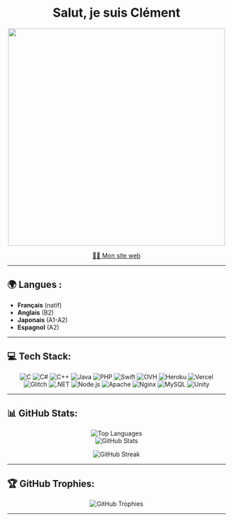 <h1 align="center">Salut, je suis Clément</h1>

<p align="center">
  <img src="https://media.giphy.com/media/26AHONQ79FdWZhAI0/giphy.gif" width="500"/>
</p>

<p align="center">
  <a href="https://vabre.ch" target="_blank">👨‍💻 Mon site web</a>
</p>

---

## 🌍 Langues :
- **Français** (natif)
- **Anglais** (B2)
- **Japonais** (A1-A2)
- **Espagnol** (A2)


---

## 💻 Tech Stack:
<p align="center">
  <img src="https://img.shields.io/badge/c-%2300599C.svg?style=for-the-badge&logo=c&logoColor=white" alt="C"/>
  <img src="https://img.shields.io/badge/c%23-%23239120.svg?style=for-the-badge&logo=csharp&logoColor=white" alt="C#"/>
  <img src="https://img.shields.io/badge/c++-%2300599C.svg?style=for-the-badge&logo=c%2B%2B&logoColor=white" alt="C++"/>
  <img src="https://img.shields.io/badge/java-%23ED8B00.svg?style=for-the-badge&logo=openjdk&logoColor=white" alt="Java"/>
  <img src="https://img.shields.io/badge/php-%23777BB4.svg?style=for-the-badge&logo=php&logoColor=white" alt="PHP"/>
  <img src="https://img.shields.io/badge/swift-F54A2A?style=for-the-badge&logo=swift&logoColor=white" alt="Swift"/>
  <img src="https://img.shields.io/badge/ovh-%23123F6D.svg?style=for-the-badge&logo=ovh&logoColor=#123F6D" alt="OVH"/>
  <img src="https://img.shields.io/badge/heroku-%23430098.svg?style=for-the-badge&logo=heroku&logoColor=white" alt="Heroku"/>
  <img src="https://img.shields.io/badge/vercel-%23000000.svg?style=for-the-badge&logo=vercel&logoColor=white" alt="Vercel"/>
  <img src="https://img.shields.io/badge/glitch-%233333FF.svg?style=for-the-badge&logo=glitch&logoColor=white" alt="Glitch"/>
  <img src="https://img.shields.io/badge/.NET-5C2D91?style=for-the-badge&logo=.net&logoColor=white" alt=".NET"/>
  <img src="https://img.shields.io/badge/node.js-6DA55F?style=for-the-badge&logo=node.js&logoColor=white" alt="Node.js"/>
  <img src="https://img.shields.io/badge/apache-%23D42029.svg?style=for-the-badge&logo=apache&logoColor=white" alt="Apache"/>
  <img src="https://img.shields.io/badge/nginx-%23009639.svg?style=for-the-badge&logo=nginx&logoColor=white" alt="Nginx"/>
  <img src="https://img.shields.io/badge/mysql-4479A1.svg?style=for-the-badge&logo=mysql&logoColor=white" alt="MySQL"/>
  <img src="https://img.shields.io/badge/unity-%23000000.svg?style=for-the-badge&logo=unity&logoColor=white" alt="Unity"/>
</p>

---

## 📊 GitHub Stats:
<div align="center">
<img src="https://github-readme-stats.vercel.app/api/top-langs/?username=ClementV74&theme=dark&hide_border=false&include_all_commits=true&count_private=true&layout=compact" alt="Top Languages"/><br/>
  <img src="https://github-readme-stats.vercel.app/api?username=ClementV74&theme=dark&hide_border=false&include_all_commits=true&count_private=true" alt="GitHub Stats"/>
 
  
  <img src="https://nirzak-streak-stats.vercel.app/?user=ClementV74&theme=dark&hide_border=false" alt="GitHub Streak"/><br/>
</div>

---

## 🏆 GitHub Trophies:
<p align="center">
  <img src="https://github-profile-trophy.vercel.app/?username=ClementV74&theme=radical&no-frame=false&no-bg=true&margin-w=4" alt="GitHub Trophies"/>
</p>

---
